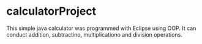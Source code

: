 # calculatorProject

This simple java calculator was programmed with Eclipse using OOP. It can conduct addition, subtractino, multiplicationo and division operations.
